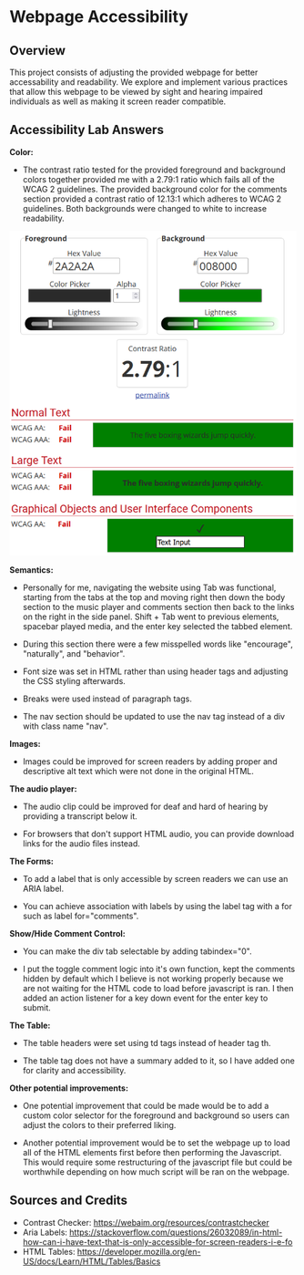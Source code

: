 # Webpage Accessibility

## Overview

This project consists of adjusting the provided webpage for better accessability and readability. We explore and implement various practices that allow this webpage to be viewed by sight and hearing impaired individuals as well as making it screen reader compatible.

## Accessibility Lab Answers

**Color:**

- The contrast ratio tested for the provided foreground and background colors together provided me with a 2.79:1 ratio which fails all of the WCAG 2 guidelines. The provided background color for the comments section provided a contrast ratio of 12.13:1 which adheres to WCAG 2 guidelines. Both backgrounds were changed to white to increase readability.

![Alt text](/img/contrast_test.png)

**Semantics:**

- Personally for me, navigating the website using Tab was functional, starting from the tabs at the top and moving right then down the body section to the music player and comments section then back to the links on the right in the side panel. Shift + Tab went to previous elements, spacebar played media, and the enter key selected the tabbed element.

- During this section there were a few misspelled words like "encourage", "naturally", and "behavior".

- Font size was set in HTML rather than using header tags and adjusting the CSS styling afterwards.

- Breaks were used instead of paragraph tags.

- The nav section should be updated to use the nav tag instead of a div with class name "nav".

**Images:**

- Images could be improved for screen readers by adding proper and descriptive alt text which were not done in the original HTML.

**The audio player:**

- The audio clip could be improved for deaf and hard of hearing by providing a transcript below it.

- For browsers that don't support HTML audio, you can provide download links for the audio files instead.

**The Forms:**

- To add a label that is only accessible by screen readers we can use an ARIA label.

- You can achieve association with labels by using the label tag with a for such as label for="comments".

**Show/Hide Comment Control:**

- You can make the div tab selectable by adding tabindex="0".

- I put the toggle comment logic into it's own function, kept the comments hidden by default which I believe is not working properly because we are not waiting for the HTML code to load before javascript is ran. I then added an action listener for a key down event for the enter key to submit.

**The Table:**

- The table headers were set using td tags instead of header tag th.

- The table tag does not have a summary added to it, so I have added one for clarity and accessibility.

**Other potential improvements:**

- One potential improvement that could be made would be to add a custom color selector for the foreground and background so users can adjust the colors to their preferred liking.

- Another potential improvement would be to set the webpage up to load all of the HTML elements first before then performing the Javascript. This would require some restructuring of the javascript file but could be worthwhile depending on how much script will be ran on the webpage.

## Sources and Credits

- Contrast Checker: https://webaim.org/resources/contrastchecker
- Aria Labels: https://stackoverflow.com/questions/26032089/in-html-how-can-i-have-text-that-is-only-accessible-for-screen-readers-i-e-fo
- HTML Tables: https://developer.mozilla.org/en-US/docs/Learn/HTML/Tables/Basics